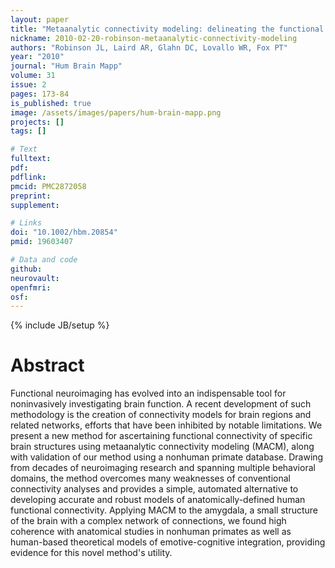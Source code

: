 ```yaml
---
layout: paper
title: "Metaanalytic connectivity modeling: delineating the functional connectivity of the human amygdala."
nickname: 2010-02-20-robinson-metaanalytic-connectivity-modeling
authors: "Robinson JL, Laird AR, Glahn DC, Lovallo WR, Fox PT"
year: "2010"
journal: "Hum Brain Mapp"
volume: 31
issue: 2
pages: 173-84
is_published: true
image: /assets/images/papers/hum-brain-mapp.png
projects: []
tags: []

# Text
fulltext:
pdf:
pdflink:
pmcid: PMC2872058
preprint:
supplement:

# Links
doi: "10.1002/hbm.20854"
pmid: 19603407

# Data and code
github:
neurovault:
openfmri:
osf:
---
```

{% include JB/setup %}

# Abstract

Functional neuroimaging has evolved into an indispensable tool for noninvasively investigating brain function. A recent development of such methodology is the creation of connectivity models for brain regions and related networks, efforts that have been inhibited by notable limitations. We present a new method for ascertaining functional connectivity of specific brain structures using metaanalytic connectivity modeling (MACM), along with validation of our method using a nonhuman primate database. Drawing from decades of neuroimaging research and spanning multiple behavioral domains, the method overcomes many weaknesses of conventional connectivity analyses and provides a simple, automated alternative to developing accurate and robust models of anatomically-defined human functional connectivity. Applying MACM to the amygdala, a small structure of the brain with a complex network of connections, we found high coherence with anatomical studies in nonhuman primates as well as human-based theoretical models of emotive-cognitive integration, providing evidence for this novel method's utility.
